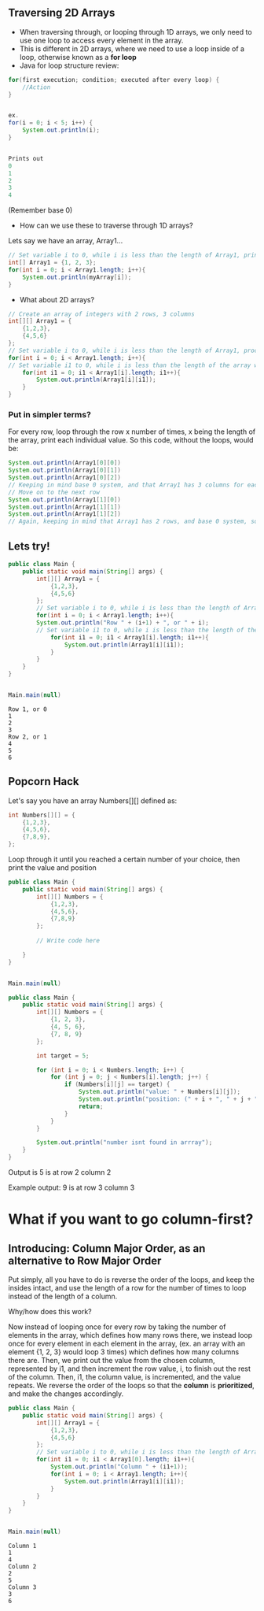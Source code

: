 ## Traversing 2D Arrays
- When traversing through, or looping through 1D arrays, we only need to use one loop to access every element in the array.
- This is different in 2D arrays, where we need to use a loop inside of a loop, otherwise known as a **for loop**
- Java for loop structure review:
```java
for(first execution; condition; executed after every loop) {
    //Action
}


ex.
for(i = 0; i < 5; i++) {
    System.out.println(i);
}


Prints out
0
1
2
3
4
```
(Remember base 0)


- How can we use these to traverse through 1D arrays?


Lets say we have an array, Array1...


```java
// Set variable i to 0, while i is less than the length of Array1, print the value of Array1[i], add 1 to i
int[] Array1 = {1, 2, 3};
for(int i = 0; i < Array1.length; i++){
    System.out.println(myArray[i]);
}
```


- What about 2D arrays?
```java
// Create an array of integers with 2 rows, 3 columns
int[][] Array1 = {
    {1,2,3},
    {4,5,6}
};
// Set variable i to 0, while i is less than the length of Array1, proceed to the next for loop, add 1 to i
for(int i = 0; i < Array1.length; i++){
// Set variable i1 to 0, while i is less than the length of the array within Array1 at Array1[i], print the value of Array1[i][i1], add 1 to i1
    for(int i1 = 0; i1 < Array1[i].length; i1++){
        System.out.println(Array1[i][i1]);
    }
}
```


### Put in simpler terms?


For every row, loop through the row x number of times, x being the length of the array, print each individual value.
So this code, without the loops, would be:
```java
System.out.println(Array1[0][0])
System.out.println(Array1[0][1])
System.out.println(Array1[0][2])
// Keeping in mind base 0 system, and that Array1 has 3 columns for each row
// Move on to the next row
System.out.println(Array1[1][0])
System.out.println(Array1[1][1])
System.out.println(Array1[1][2])
// Again, keeping in mind that Array1 has 2 rows, and base 0 system, so "1st row" is actually 2nd put in plain english
```



## Lets try!



```Java
public class Main {
    public static void main(String[] args) {
        int[][] Array1 = {
            {1,2,3},
            {4,5,6}
        };
        // Set variable i to 0, while i is less than the length of Array1, proceed to the next for loop, add 1 to i
        for(int i = 0; i < Array1.length; i++){
        System.out.println("Row " + (i+1) + ", or " + i);
        // Set variable i1 to 0, while i is less than the length of the array within Array1 at Array1[i], print the value of Array1[i][i1], add 1 to i1
            for(int i1 = 0; i1 < Array1[i].length; i1++){
                System.out.println(Array1[i][i1]);
            }
        }
    }
}


Main.main(null)

```

    Row 1, or 0
    1
    2
    3
    Row 2, or 1
    4
    5
    6


## Popcorn Hack


Let's say you have an array Numbers[][] defined as:
```java
int Numbers[][] = {
    {1,2,3},
    {4,5,6},
    {7,8,9},
};
```
Loop through it until you reached a certain number of your choice, then print the value and position



```Java
public class Main {
    public static void main(String[] args) {
        int[][] Numbers = {
            {1,2,3},
            {4,5,6},
            {7,8,9}
        };
    
        // Write code here

    }
}


Main.main(null)

```


```Java
public class Main {
    public static void main(String[] args) {
        int[][] Numbers = {
            {1, 2, 3},
            {4, 5, 6},
            {7, 8, 9}
        };

        int target = 5;

        for (int i = 0; i < Numbers.length; i++) {
            for (int j = 0; j < Numbers[i].length; j++) {
                if (Numbers[i][j] == target) {
                    System.out.println("value: " + Numbers[i][j]);
                    System.out.println("position: (" + i + ", " + j + ")");
                    return; 
                }
            }
        }

        System.out.println("number isnt found in arrray");
    }
}

```

Output is 5 is at row 2 column 2

Example output:
9 is at row 3 column 3






# What if you want to go column-first?

## Introducing: Column Major Order, as an alternative to Row Major Order


Put simply, all you have to do is reverse the order of the loops, and keep the insides intact, and use the length of a row for the number of times to loop instead of the length of a column.


Why/how does this work?


Now instead of looping once for every row by taking the number of elements in the array, which defines how many rows there, we instead loop once for every element in each element in the array, (ex. an array with an element {1, 2, 3} would loop 3 times) which defines how many columns there are. Then, we print out the value from the chosen column, represented by i1, and then increment the row value, i, to finish out the rest of the column. Then, i1, the column value, is incremented, and the value repeats. We reverse the order of the loops so that the **column** is **prioritized**, and make the changes accordingly.




```Java
public class Main {
    public static void main(String[] args) {
        int[][] Array1 = {
            {1,2,3},
            {4,5,6}
        };
        // Set variable i to 0, while i is less than the length of Array1, proceed to the next for loop, add 1 to i
        for(int i1 = 0; i1 < Array1[0].length; i1++){
            System.out.println("Column " + (i1+1));
            for(int i = 0; i < Array1.length; i++){
                System.out.println(Array1[i][i1]);
            }
        }
    }
}


Main.main(null)
```

    Column 1
    1
    4
    Column 2
    2
    5
    Column 3
    3
    6

